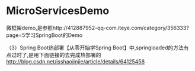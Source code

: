 # MicroServicesDemo
微框架demo,是参照http://412887952-qq-com.iteye.com/category/356333?page=5学习SpringBoot的Demo

（3）Spring Boot热部署【从零开始学Spring Boot】中,springloaded的方法有点过时了,是用下面链接的去完成热部署的
http://blog.csdn.net/jsshaojinjie/article/details/64125458
